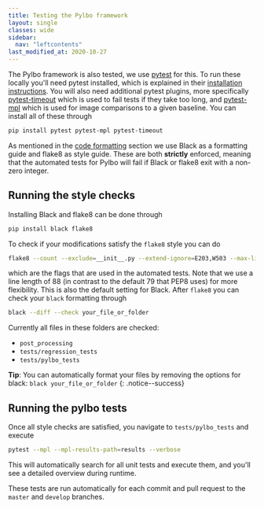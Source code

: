 ```yaml
---
title: Testing the Pylbo framework
layout: single
classes: wide
sidebar:
  nav: "leftcontents"
last_modified_at: 2020-10-27
---
```


The Pylbo framework is also tested, we use [pytest](https://docs.pytest.org/en/stable/) for this.
To run these locally you'll need pytest installed, which is explained in their
[installation instructions](https://docs.pytest.org/en/stable/getting-started.html#install-pytest).
You will also need additional pytest plugins, more specifically [pytest-timeout](https://pypi.org/project/pytest-timeout/)
which is used to fail tests if they take too long, and [pytest-mpl](https://pypi.org/project/pytest-mpl/) which
is used for image comparisons to a given baseline.
You can install all of these through
```bash
pip install pytest pytest-mpl pytest-timeout
```

As mentioned in the [code formatting](../../pylbo/about_pylbo/#code-formatting) section we use
Black as a formatting guide and flake8 as style guide.
These are both **strictly** enforced, meaning that the automated tests for
Pylbo will fail if Black or flake8 exit with a non-zero integer.

## Running the style checks
Installing Black and flake8 can be done through
```bash
pip install black flake8
```
To check if your modifications satisfy the `flake8` style you can do
```bash
flake8 --count --exclude=__init__.py --extend-ignore=E203,W503 --max-line-length=88 --show-source --statistics your_file_or_folder
```
which are the flags that are used in the automated tests.
Note that we use a line length of 88 (in contrast to the default 79 that PEP8 uses) for more flexibility.
This is also the default setting for Black.
After `flake8` you can check your `black` formatting through
```bash
black --diff --check your_file_or_folder
```
Currently all files in these folders are checked:
- `post_processing`
- `tests/regression_tests`
- `tests/pylbo_tests`

**Tip**: You can automatically format your files by removing the options for black:
`black your_file_or_folder`
{: .notice--success}

## Running the pylbo tests
Once all style checks are satisfied, you navigate to `tests/pylbo_tests` and execute
```bash
pytest --mpl --mpl-results-path=results --verbose
```
This will automatically search for all unit tests and execute them, and you'll see a detailed overview during runtime.

These tests are run automatically for each commit and pull request to the `master` and `develop` branches.
